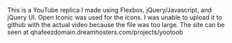 This is a YouTube replica I made using Flexbox, jQuery/Javascript, and jQuery 
UI.  Open Iconic was used for the icons.  I was unable to upload it to github
 with the actual video because the file was too large.  The site can be seen 
at qhafeezdomain.dreamhosters.com/projects/yootoob 
